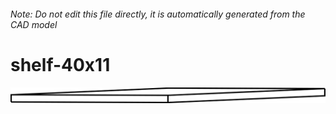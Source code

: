 ###### Note: Do not edit this file directly, it is automatically generated from the CAD model

# shelf-40x11

![](/project.svg)



 

